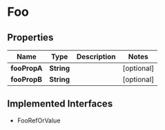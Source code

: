 

# Foo


## Properties

| Name | Type | Description | Notes |
|------------ | ------------- | ------------- | -------------|
|**fooPropA** | **String** |  |  [optional] |
|**fooPropB** | **String** |  |  [optional] |


## Implemented Interfaces

* FooRefOrValue


